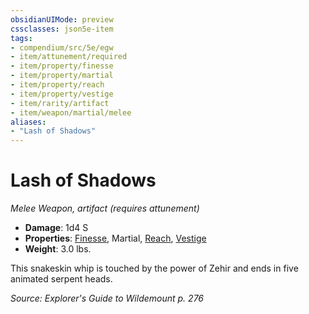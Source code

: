 ```yaml
---
obsidianUIMode: preview
cssclasses: json5e-item
tags:
- compendium/src/5e/egw
- item/attunement/required
- item/property/finesse
- item/property/martial
- item/property/reach
- item/property/vestige
- item/rarity/artifact
- item/weapon/martial/melee
aliases: 
- "Lash of Shadows"
---
```

# Lash of Shadows
*Melee Weapon, artifact (requires attunement)*  

- **Damage**: 1d4 S
- **Properties**: [Finesse](/Systems/5e/rules/item-properties.md#Finesse), Martial, [Reach](/Systems/5e/rules/item-properties.md#Reach), [Vestige](/Systems/5e/rules/item-properties.md#Vestige)
- **Weight**: 3.0 lbs.

This snakeskin whip is touched by the power of Zehir and ends in five animated serpent heads.

*Source: Explorer's Guide to Wildemount p. 276*